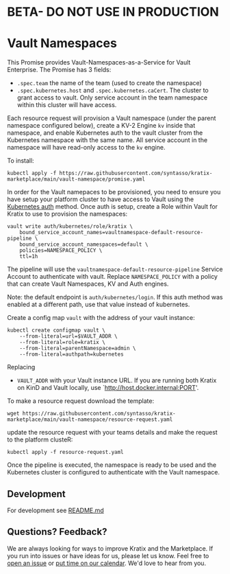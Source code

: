 # BETA- DO NOT USE IN PRODUCTION
# Vault Namespaces

This Promise provides Vault-Namespaces-as-a-Service for Vault Enterprise. The
Promise has 3 fields:
* `.spec.team` the name of the team (used to create the namespace)
* `.spec.kubernetes.host` and `.spec.kubernetes.caCert`. The cluster to grant
  access to vault. Only service account in the team namespace within this
  cluster will have access.

Each resource request will provision a Vault namespace (under the parent namespace
configured below), create a KV-2 Engine `kv` inside that namespace, and enable
Kubernetes auth to the vault cluster from the Kubernetes namespace with the same name.
All service account in the namespace will have read-only access to the `kv` engine.


To install:
```
kubectl apply -f https://raw.githubusercontent.com/syntasso/kratix-marketplace/main/vault-namespace/promise.yaml
```

In order for the Vault namepaces to be provisioned, you need to ensure you have setup your
platform cluster to have access to Vault using the [Kubernetes auth](https://developer.hashicorp.com/vault/docs/auth/kubernetes) method.
Once auth is setup, create a Role within Vault for Kratix to use to provision the namespaces:
```
vault write auth/kubernetes/role/kratix \
    bound_service_account_names=vaultnamespace-default-resource-pipeline \
    bound_service_account_namespaces=default \
    policies=NAMESPACE_POLICY \
    ttl=1h
```

The pipeline will use the `vaultnamespace-default-resource-pipeline` Service
Account to authenticate with vault. Replace `NAMESPACE_POLICY` with a policy that
can create Vault Namespaces, KV and Auth engines.

Note: the default endpoint is `auth/kubernetes/login`. If this auth method was enabled
at a different path, use that value instead of kubernetes.

Create a config map `vault` with the address of your vault instance:

```
kubectl create configmap vault \ 
    --from-literal=url=$VAULT_ADDR \
    --from-literal=role=kratix \
    --from-literal=parentNamespace=admin \
    --from-literal=authpath=kubernetes
```

Replacing
* `VAULT_ADDR` with your Vault instance URL. If you are running both Kratix on KinD and Vault locally, use `http://host.docker.internal:PORT'.

To make a resource request download the template:
```
wget https://raw.githubusercontent.com/syntasso/kratix-marketplace/main/vault-namespace/resource-request.yaml
```

update the resource request with your teams details and make the request to the platform clusteR:
```
kubectl apply -f resource-request.yaml
```

Once the pipeline is executed, the namespace is ready to be used and the Kubernetes cluster
is configured to authenticate with the Vault namespace.

## Development

For development see [README.md](./internal/README.md)

## Questions? Feedback?

We are always looking for ways to improve Kratix and the Marketplace. If you
run into issues or have ideas for us, please let us know. Feel free to [open an
issue](https://github.com/syntasso/kratix-marketplace/issues/new/choose) or
[put time on our calendar](https://www.syntasso.io/contact-us). We'd love to
hear from you.
